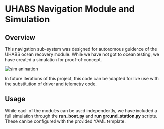 # UHABS Navigation Module and Simulation

## Overview

This navigation sub-system was designed for autonomous guidence of the UHABS ocean recovery module. While we have not got to ocean testing, we have created a simulation for proof-of-concept. 

![sim animation](https://github.com/gonzodeveloper/UHABS/blob/master/visuals/animation.gif?raw=true)

In future iterations of this project, this code can be adapted for live use with the substitution of driver and telemetry code.

## Usage

While each of the modules can be used independently, we have included a full simulation through the **run_boat.py** and **run ground_station.py** scripts. These can be configured with the provided YAML template. 


